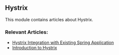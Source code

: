 ## Hystrix

This module contains articles about Hystrix.

### Relevant Articles:
- [Hystrix Integration with Existing Spring Application](https://www.baeldung.com/hystrix-integration-with-spring-aop)
- [Introduction to Hystrix](https://www.baeldung.com/introduction-to-hystrix)
